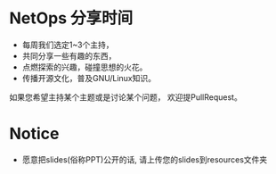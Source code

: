 # NetOps 分享时间

- 每周我们选定1~3个主持，
- 共同分享一些有趣的东西，
- 点燃探索的兴趣，碰撞思想的火花。
- 传播开源文化，普及GNU/Linux知识。

如果您希望主持某个主题或是讨论某个问题， 欢迎提PullRequest。

# Notice

- 愿意把slides(俗称PPT)公开的话, 请上传您的slides到resources文件夹
